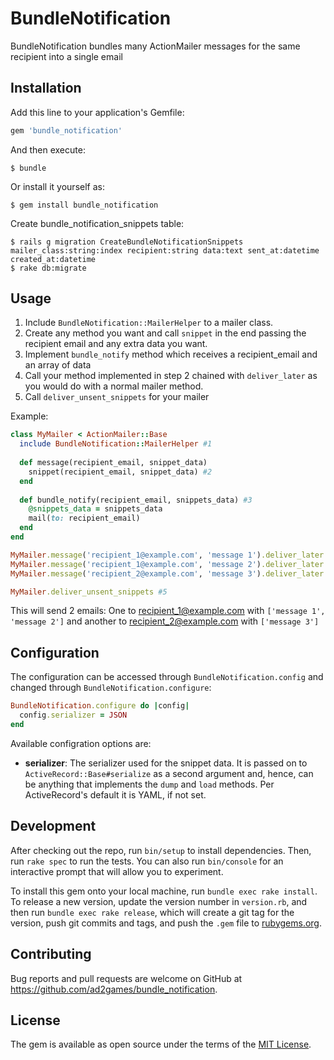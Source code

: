 # BundleNotification

BundleNotification bundles many ActionMailer messages for the same recipient into a single email

## Installation

Add this line to your application's Gemfile:

```ruby
gem 'bundle_notification'
```

And then execute:

    $ bundle

Or install it yourself as:

    $ gem install bundle_notification
    
    
Create bundle_notification_snippets table:

    $ rails g migration CreateBundleNotificationSnippets mailer_class:string:index recipient:string data:text sent_at:datetime created_at:datetime
    $ rake db:migrate

## Usage

1. Include `BundleNotification::MailerHelper` to a mailer class.
2. Create any method you want and call `snippet` in the end passing the recipient email and any extra data you want.
3. Implement `bundle_notify` method which receives a recipient_email and an array of data
4. Call your method implemented in step 2 chained with `deliver_later` as you would do with a normal mailer method.
5. Call `deliver_unsent_snippets` for your mailer

Example: 

```ruby
class MyMailer < ActionMailer::Base
  include BundleNotification::MailerHelper #1
  
  def message(recipient_email, snippet_data)
    snippet(recipient_email, snippet_data) #2
  end
  
  def bundle_notify(recipient_email, snippets_data) #3
    @snippets_data = snippets_data
    mail(to: recipient_email)
  end
end

MyMailer.message('recipient_1@example.com', 'message 1').deliver_later #4
MyMailer.message('recipient_1@example.com', 'message 2').deliver_later
MyMailer.message('recipient_2@example.com', 'message 3').deliver_later

MyMailer.deliver_unsent_snippets #5
```

This will send 2 emails: One to <recipient_1@example.com> with `['message 1', 'message 2']` and another to <recipient_2@example.com> with `['message 3']` 

## Configuration

The configuration can be accessed through `BundleNotification.config` and
changed through `BundleNotification.configure`:

```ruby
BundleNotification.configure do |config|
  config.serializer = JSON
end
```

Available configration options are:

* **serializer**: The serializer used for the snippet data. It is passed on to
  `ActiveRecord::Base#serialize` as a second argument and, hence, can be
  anything that implements the `dump` and `load` methods. Per ActiveRecord's
  default it is YAML, if not set.

## Development

After checking out the repo, run `bin/setup` to install dependencies. Then, run `rake spec` to run the tests. You can also run `bin/console` for an interactive prompt that will allow you to experiment.

To install this gem onto your local machine, run `bundle exec rake install`. To release a new version, update the version number in `version.rb`, and then run `bundle exec rake release`, which will create a git tag for the version, push git commits and tags, and push the `.gem` file to [rubygems.org](https://rubygems.org).

## Contributing

Bug reports and pull requests are welcome on GitHub at https://github.com/ad2games/bundle_notification.


## License

The gem is available as open source under the terms of the [MIT License](http://opensource.org/licenses/MIT).

